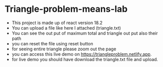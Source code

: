 # Triangle-problem-means-lab

- This project is made up of react version 18.2
- You can upload a file like here I attached (triangle.txt)
- You can see the out put of maximum total and triangle out put also their path
- you can reset the file using reset button
- for seeing entire triangle please zoom out the page
- you can access this live demo on https://triangleproblem.netlify.app.
- for live demo you should have download the triangle.txt file and upload.
